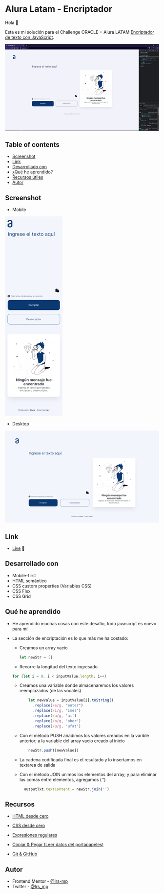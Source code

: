 # Alura Latam - Encriptador

Hola 👋

Esta es mi solución para el Challenge ORACLE + Alura LATAM [Encriptador de texto con JavaScript](https://www.aluracursos.com/challenges/oracle-one/semana01y02-construye-un-encriptador-texto-con-javascript). 

![Sample](./assets/video/sample.gif)

## Table of contents

  - [Screenshot](#screenshot)
  - [Link](#link)
  - [Desarrollado con](#desarrollado-con)
  - [¿Qué he aprendido?](#qué-he-aprendido)
  - [Recursos útiles](#recursos)
  - [Autor](#autor)

## Screenshot

- Mobile

![Mobile](./assets/image/sample-mobile.png)

- Desktop

![Desktop](./assets/image/sample-desktop.png)

## Link

- [Live](https://irs-mp.github.io/qr-code/) 👀

## Desarrollado con

- Mobile-first
- HTML semántico
- CSS custom properties (Variables CSS)
- CSS Flex
- CSS Grid

## Qué he aprendido

- He aprendido muchas cosas con este desafío, todo javascript es nuevo para mí.
- La sección de encriptación es lo que más me ha costado:

  - Creamos un array vacio
    ```js
    let newStr = []
    ```
  -  Recorre la longitud del texto ingresado
    ```js
    for (let i = 0; i < inputValue.length; i++)
    ```
  - Creamos una variable donde almacenaremos los valores reemplazados (de las vocales)
    ```js
        let newValue = inputValue[i].toString()
          .replace(/e/g, "enter")
          .replace(/i/g, "imes")
          .replace(/a/g, 'ai')
          .replace(/o/g, 'ober')
          .replace(/u/g, 'ufat')
    ```

  - Con el método PUSH añadimos los valores creados en la varible anterior; a la variable del array vacio creado al inicio
    ```js
        newStr.push([newValue])
    ```

  - La cadena codificada final es el resultado y lo insertamos en textarea de salida
  - Con el método JOIN unimos los elementos del array; y para eliminar las comas entre elementos, agregamos ('')
    ```js
      outputTxt.textContent = newStr.join('')
    ```


## Recursos

- [HTML desde cero](https://www.youtube.com/watch?v=vz4z0RLcAyk&t=16726s)

- [CSS desde cero](https://www.youtube.com/watch?v=N8V5JhasaSE&t=2s)

- [Expresiones regulares](https://www.youtube.com/watch?v=wfogZfIS03U)

- [Copiar & Pegar (Leer datos del portapapeles)](https://web.dev/i18n/es/async-clipboard/)

- [Git & GitHub](https://www.youtube.com/watch?v=4OXXLtbM8IE&list=PLDbrnXa6SAzUyitkL4zcnWO07HxG0BvmS)

## Autor

- Frontend Mentor - [@Irs-mp](https://www.frontendmentor.io/profile/Irs-mp)
- Twitter - [@Irs_mp](https://twitter.com/Irs_mp)
